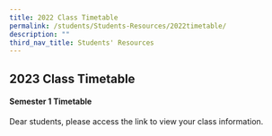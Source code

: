 ```yaml
---
title: 2022 Class Timetable
permalink: /students/Students-Resources/2022timetable/
description: ""
third_nav_title: Students' Resources
---
```

## 2023 Class Timetable 

#### Semester 1 Timetable

Dear students, please access the link to view your class information.

